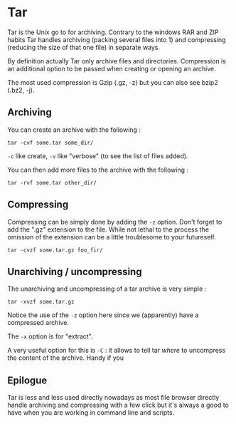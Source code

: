 # Tar

Tar is the Unix go to for archiving. Contrary to the windows RAR and ZIP habits Tar handles archiving (packing several files into 1) and compressing (reducing the size of that one file) in separate ways.

By definition actually Tar only archive files and directories. Compression is an additional option to be passed when creating or opening an archive.

The most used compression is Gzip (.gz, -z) but you can also see bzip2 (.bz2, -j).

## Archiving

You can create an archive with the following :

```
tar -cvf some.tar some_dir/
```

```-c``` like create, ```-v``` like "verbose" (to see the list of files added).

You can then add more files to the archive with the following :

```
tar -rvf some.tar other_dir/
```

## Compressing

Compressing can be simply done by adding the ```-z``` option. Don't forget to add the ".gz" extension to the file. While not lethal to the process the omission of the extension can be a little troublesome to your futureself.

```
tar -cvzf some.tar.gz foo_fir/
```

## Unarchiving / uncompressing

The unarchiving and uncompressing of a tar archive is very simple :

```
tar -xvzf some.tar.gz
```

Notice the use of the ```-z``` option here since we (apparently) have a compressed archive.

The ```-x``` option is for "extract".

A very useful option for this is ```-C``` : it allows to tell tar _where_ to uncompress the content of the archive. Handy if you 

## Epilogue

Tar is less and less used directly nowadays as most file browser directly handle archiving and compressing with a few click but it's always a good to have when you are working in command line and scripts.

